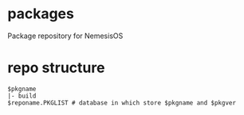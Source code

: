 # packages
Package repository for NemesisOS

# repo structure

```
$pkgname
|- build
$reponame.PKGLIST # database in which store $pkgname and $pkgver
```
